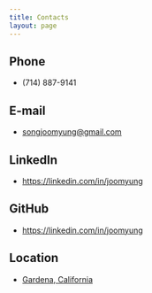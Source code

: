 ```yaml
---
title: Contacts
layout: page
---
```


<h2>Phone</h2>
<ul>
	<li>(714) 887-9141</li>
</ul>

<h2>E-mail</h2>
<ul>
	<li><a href="mailto:{{ site.email }}">songjoomyung@gmail.com</a></li>
</ul>

<h2>LinkedIn</h2>
<ul>
	<li><a href="https://linkedin.com/in/{{ site.linkedin }}" target="_blank">https://linkedin.com/in/joomyung</a></li>
</ul>

<h2>GitHub</h2>
<ul>
	<li><a href="https://github.com/{{ site.github }}" target="_blank">https://linkedin.com/in/joomyung</a></li>
</ul>

<h2>Location</h2>
<ul>
	<li><a href="https://goo.gl/maps/btn7sxpDrhz">Gardena, California</a></li>
</ul>

